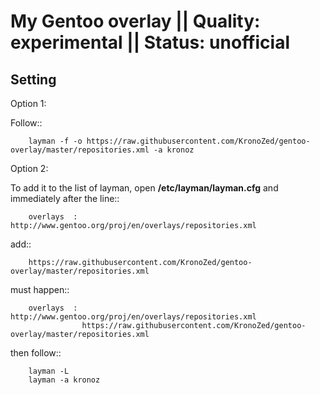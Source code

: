 My Gentoo overlay || Quality: experimental || Status: unofficial
==================

Setting
---------
Option 1:

Follow::

        layman -f -o https://raw.githubusercontent.com/KronoZed/gentoo-overlay/master/repositories.xml -a kronoz


Option 2:

To add it to the list of layman, open **/etc/layman/layman.cfg** and immediately after the line::

        overlays  : http://www.gentoo.org/proj/en/overlays/repositories.xml

add::

        https://raw.githubusercontent.com/KronoZed/gentoo-overlay/master/repositories.xml

must happen::

        overlays  : http://www.gentoo.org/proj/en/overlays/repositories.xml
                    https://raw.githubusercontent.com/KronoZed/gentoo-overlay/master/repositories.xml

then follow::

        layman -L
        layman -a kronoz

